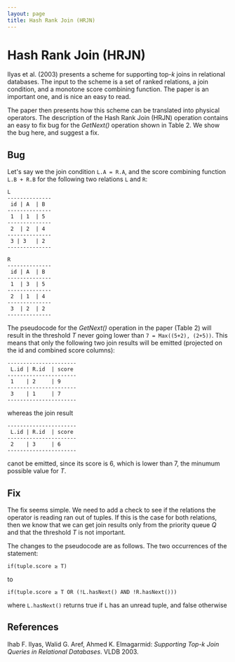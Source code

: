 ```yaml
---
layout: page
title: Hash Rank Join (HRJN)
---
```

# Hash Rank Join (HRJN)
Ilyas et al. (2003) presents a scheme for supporting top-_k_ joins in relational databases. The input to the scheme is a set of ranked relations, a join condition, and a monotone score combining function. The paper is an important one, and is nice an easy to read.

The paper then presents how this scheme can be translated into physical operators. The description of the Hash Rank Join (HRJN) operation contains an easy to fix bug for the _GetNext()_ operation shown in Table 2. We show the bug here, and suggest a fix.


## Bug
Let's say we the join condition `L.A = R.A`, and the score combining function `L.B + R.B` for the following two relations `L` and `R`:


    L
    --------------
     id | A  | B
    --------------
     1  | 1  | 5
    --------------
     2  | 2  | 4
    --------------
     3 | 3   | 2
    --------------

    R
    --------------
     id | A  | B
    --------------
     1  | 3  | 5
    --------------
     2  | 1  | 4
    --------------
     3  | 2  | 2
    --------------


    
The pseudocode for the _GetNext()_ operation in the paper (Table 2) will result in the threshold _T_ never going lower than `7 = Max((5+2), (2+5))`. This means that only the following two join results will be emitted (projected on the id and combined score columns):

    ----------------------
     L.id | R.id  | score
    ----------------------
     1    | 2     | 9
    ----------------------
     3    | 1     | 7
    ----------------------
    
whereas the join result

    ----------------------
     L.id | R.id  | score
    ----------------------
     2    | 3     | 6
    ----------------------
canot be emitted, since its score is 6, which is lower than 7, the minumum possible value for _T_.

## Fix
The fix seems simple. We need to add a check to see if the relations the operator is reading ran out of tuples. If this is the case for both relations, then we know that we can get join results only from the priority queue _Q_ and that the threshold _T_ is not important.

The changes to the pseudocode are as follows. The two occurrences of the statement:

    if(tuple.score ≥ T)
to

    if(tuple.score ≥ T OR (!L.hasNext() AND !R.hasNext()))
    
where `L.hasNext()` returns true if `L` has an unread tuple, and false otherwise

## References

Ihab F. Ilyas, Walid G. Aref, Ahmed K. Elmagarmid: _Supporting Top-k Join Queries in Relational Databases_. VLDB 2003.


